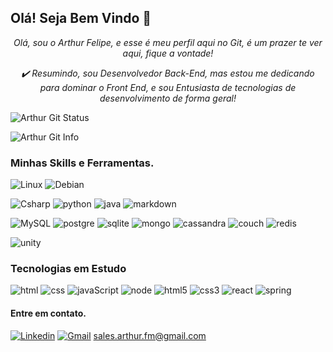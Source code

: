 ## Olá! Seja Bem Vindo 👋

_<center>Olá, sou o Arthur Felipe, e esse é meu perfil aqui no Git, é um prazer te ver aqui, fique a vontade!</center>_

_<center>✔️ Resumindo, sou Desenvolvedor Back-End, mas estou me dedicando para dominar o Front End, e sou Entusiasta de tecnologias de desenvolvimento de forma geral!</center>_


![Arthur Git Status](https://github-readme-stats.vercel.app/api?username=ArthurSalesFM&theme=dracula)

![Arthur Git Info](https://github-readme-stats.vercel.app/api/top-langs/?username=ArthurSalesFM&theme=dracula)




### Minhas Skills e Ferramentas.

![Linux](	https://img.shields.io/badge/Linux-FCC624?style=for-the-badge&logo=linux&logoColor=black)
![Debian](	https://img.shields.io/badge/Windows-0078D6?style=for-the-badge&logo=windows&logoColor=white) 

![Csharp](	https://img.shields.io/badge/C%23-239120?style=for-the-badge&logo=c-sharp&logoColor=whit)
![python](	https://img.shields.io/badge/Python-3776AB?style=for-the-badge&logo=python&logoColor=white)
![java](	https://img.shields.io/badge/Java-ED8B00?style=for-the-badge&logo=openjdk&logoColor=white)
![markdown](	https://img.shields.io/badge/Markdown-000000?style=for-the-badge&logo=markdown&logoColor=white)

![MySQL](	https://img.shields.io/badge/MySQL-00000F?style=for-the-badge&logo=mysql&logoColor=white)
![postgre](	https://img.shields.io/badge/PostgreSQL-316192?style=for-the-badge&logo=postgresql&logoColor=white)
![sqlite](	https://img.shields.io/badge/SQLite-07405E?style=for-the-badge&logo=sqlite&logoColor=white)
![mongo](	https://img.shields.io/badge/MongoDB-4EA94B?style=for-the-badge&logo=mongodb&logoColor=white)
![cassandra](	https://img.shields.io/badge/Cassandra-1287B1?style=for-the-badge&logo=apache%20cassandra&logoColor=white)
![couch](	https://img.shields.io/badge/Couchbase-EA2328?style=for-the-badge&logo=couchbase&logoColor=white)
![redis](	https://img.shields.io/badge/redis-%23DD0031.svg?&style=for-the-badge&logo=redis&logoColor=white)



![unity](https://img.shields.io/badge/Unity-100000?style=for-the-badge&logo=unity&logoColor=white)




### Tecnologias em Estudo

![html](https://img.shields.io/badge/HTML-239120?style=for-the-badge&logo=html5&logoColor=white)
![css](https://img.shields.io/badge/CSS-239120?&style=for-the-badge&logo=css3&logoColor=white)
![javaScript](https://img.shields.io/badge/JavaScript-323330?style=for-the-badge&logo=javascript&logoColor=F7DF1E)
![node](https://img.shields.io/badge/Node.js-43853D?style=for-the-badge&logo=node.js&logoColor=white)
![html5](https://img.shields.io/badge/HTML5-E34F26?style=for-the-badge&logo=html5&logoColor=white)
![css3](https://img.shields.io/badge/CSS3-1572B6?style=for-the-badge&logo=css3&logoColor=white)
![react](https://img.shields.io/badge/React-20232A?style=for-the-badge&logo=react&logoColor=61DAFB)
![spring](https://img.shields.io/badge/Spring-6DB33F?style=for-the-badge&logo=spring&logoColor=white)




#### Entre em contato.

[![Linkedin](https://img.shields.io/badge/LinkedIn-0077B5?style=for-the-badge&logo=linkedin&logoColor=white)](https://www.linkedin.com/in/arthur-felipe-07b87b119/) 
[![Gmail](https://img.shields.io/badge/Gmail-D14836?style=for-the-badge&logo=gmail&logoColor=white)](https://www.gmail.com) sales.arthur.fm@gmail.com


